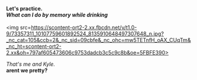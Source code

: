 <b>Let's practice.</b> <br>
<b><i>What can I do by memory while drinking</b></I><br><br>
<img src=https://scontent-ort2-2.xx.fbcdn.net/v/t1.0-9/73357311_10107759601892524_8135910648497307648_n.jpg?_nc_cat=105&ccb=2&_nc_sid=09cbfe&_nc_ohc=mw5TETnfH_oAX_CUqTm&_nc_ht=scontent-ort2-2.xx&oh=797af605473606c9753dadcb3c5c9c8b&oe=5FBFE390><P>
  <i>That's me and Kyle.</I> <br><b>arent we pretty?</b><P>
